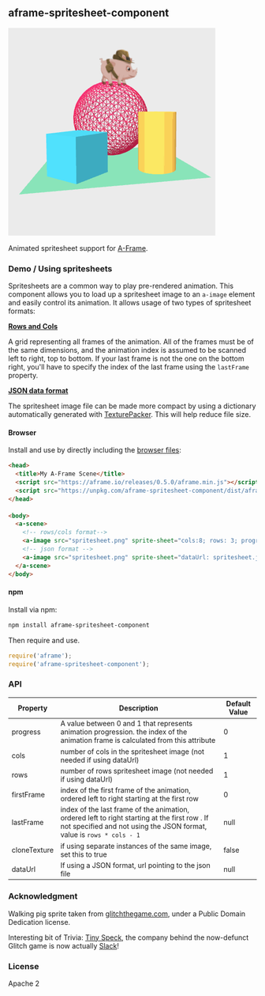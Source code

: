 ## aframe-spritesheet-component

<img src="aframe_spritesheet.gif">

Animated spritesheet support for [A-Frame](https://aframe.io).

### Demo / Using spritesheets

Spritesheets are a common way to play pre-rendered animation. This component allows you to load up a spritesheet image to an `a-image` element and easily control its animation. It allows usage of two types of spritesheet formats:

**[Rows and Cols](http://ekolabs.github.com/aframe-spritesheet-component/examples/rowscol)**

A grid representing all frames of the animation. All of the frames must be of the same dimensions, and the animation index is assumed to be scanned left to right, top to bottom. If your last frame is not the one on the bottom right, you'll have to specify the index of the last frame using the `lastFrame` property.

**[JSON data format](http://ekolabs.github.com/aframe-spritesheet-component/examples/json)**

The spritesheet image file can be made more compact by using a dictionary automatically generated with  [TexturePacker](https://www.codeandweb.com/texturepacker). This will help reduce file size.

#### Browser

Install and use by directly including the [browser files](dist):

```html
<head>
  <title>My A-Frame Scene</title>
  <script src="https://aframe.io/releases/0.5.0/aframe.min.js"></script>
  <script src="https://unpkg.com/aframe-spritesheet-component/dist/aframe-spritesheet-component.min.js"></script>
</head>

<body>
  <a-scene>
    <!-- rows/cols format-->
    <a-image src="spritesheet.png" sprite-sheet="cols:8; rows: 3; progress: 0;"></a-image>
    <!-- json format -->
    <a-image src="spritesheet.png" sprite-sheet="dataUrl: spritesheet.json; progress: 0;" ></a-image>
  </a-scene>
</body>
```

<!-- If component is accepted to the Registry, uncomment this. -->
<!--
Or with [angle](https://npmjs.com/package/angle/), you can install the proper
version of the component straight into your HTML file, respective to your
version of A-Frame:

```sh
angle install aframe-spritesheet-component
```
-->

#### npm

Install via npm:

```bash
npm install aframe-spritesheet-component
```

Then require and use.

```js
require('aframe');
require('aframe-spritesheet-component');
```

### API

| Property | Description | Default Value |
| -------- | ----------- | ------------- |
| progress | A value between 0 and 1 that represents animation progression. the index of the animation frame is calculated from this attribute| 0 |
| cols | number of cols in the spritesheet image (not needed if using dataUrl)| 1 |
| rows | number of rows spritesheet image (not needed if using dataUrl) | 1 |
| firstFrame| index of the first frame of the animation, ordered left to right starting at the first row | 0 |
| lastFrame| index of the last frame of the animation, ordered left to right starting at the first row . If not specified and not using the JSON format, value is `rows * cols - 1`| null |
| cloneTexture | if using separate instances of the same image, set this to true | false |
| dataUrl | If using a JSON format, url pointing to the json file| null |


### Acknowledgment
Walking pig sprite taken from <a href="http://www.glitchthegame.com">glitchthegame.com</a>, under a Public Domain Dedication license.

Interesting bit of Trivia: [Tiny Speck](https://tinyspeck.com/), the company behind the now-defunct Glitch game is now actually [Slack](https://slack.com)!

### License
Apache 2
